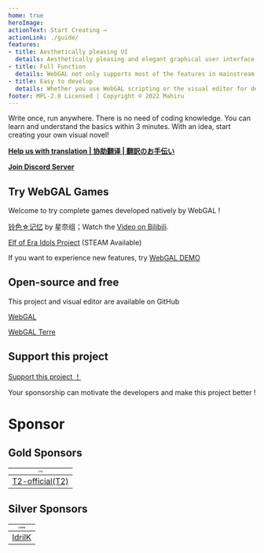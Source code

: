 ```yaml
---
home: true
heroImage: 
actionText: Start Creating →
actionLink: ./guide/
features:
- title: Aesthetically pleasing UI
  details: Aesthetically pleasing and elegant graphical user interface with interactive effects, are all aimed at enhancing the user experience.
- title: Full Function
  details: WebGAL not only supports most of the features in mainstream visual novel engines, but you can also use Pixi.js to add custom effects to your game.
- title: Easy to develop
  details: Whether you use WebGAL scripting or the visual editor for development, it is simple and natural.
footer: MPL-2.0 Licensed | Copyright © 2022 Mahiru
---
```


Write once, run anywhere. There is no need of coding knowledge. You can learn and understand the basics within 3 minutes. With an idea, start creating your own visual novel!

**[Help us with translation | 协助翻译 | 翻訳のお手伝い](https://github.com/MakinoharaShoko/WebGAL/tree/dev/packages/webgal/src/translations)**

**[Join Discord Server](https://discord.gg/kPrQkJttJy)**

## Try WebGAL Games

Welcome to try complete games developed natively by WebGAL !

[铃色☆记忆](http://hoshinasuzu.cn/) by 星奈组；Watch the [Video on Bilibili](https://www.bilibili.com/video/BV1HY4y1n7z7).

[Elf of Era Idols Project](https://store.steampowered.com/app/2414730/Elf_of_Era_Idols_Project/) (STEAM Available)

If you want to experience new features, try [WebGAL DEMO](https://demo.openwebgal.com)

## Open-source and free

This project and visual editor are available on GitHub

[WebGAL](https://github.com/MakinoharaShoko/WebGAL)

[WebGAL Terre](https://github.com/MakinoharaShoko/WebGAL_Terre)

## Support this project

[Support this project ！](sponsor)

Your sponsorship can motivate the developers and make this project better !

# Sponsor

## Gold Sponsors

| <img src="https://avatars.githubusercontent.com/u/91712707?v=4" alt="T2" style="zoom:25%;" /> |
| ------------------------------------------------------------ |
| [T2-official(T2)](https://github.com/T2-official)            |

## Silver Sponsors
| <img src="https://avatars.githubusercontent.com/u/103700780?v=4" alt="IdrilK" style="zoom:25%;" /> |
| ------------------------------------------------------------ |
| [IdrilK](https://github.com/IdrilK)            |